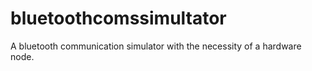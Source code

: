 # bluetoothcomssimultator
A bluetooth communication simulator with the necessity of a hardware node.
